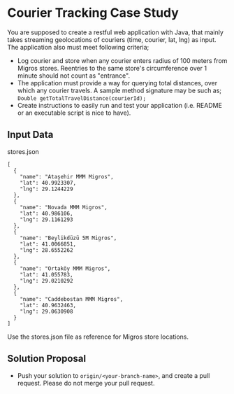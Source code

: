 # Courier Tracking Case Study
You are supposed to create a restful web application with Java, that mainly takes streaming geolocations of couriers (time, courier, lat, lng) as input. The application 
also must meet following criteria; 
* Log courier and store when any courier enters radius of 100 meters from Migros stores. Reentries to the same store's circumference over 1 minute should not count as "entrance". 
* The application must provide a way for querying total distances, over which any courier travels. A sample method signature may be such as;  ``Double getTotalTravelDistance(courierId);``
* Create instructions to easily run and test your application (i.e. README or an executable script is nice to have).

## Input Data
stores.json
```
[
  {
    "name": "Ataşehir MMM Migros",
    "lat": 40.9923307,
    "lng": 29.1244229
  },
  {
    "name": "Novada MMM Migros",
    "lat": 40.986106,
    "lng": 29.1161293
  },
  {
    "name": "Beylikdüzü 5M Migros",
    "lat": 41.0066851,
    "lng": 28.6552262
  },
  {
    "name": "Ortaköy MMM Migros",
    "lat": 41.055783,
    "lng": 29.0210292
  },
  {
    "name": "Caddebostan MMM Migros",
    "lat": 40.9632463,
    "lng": 29.0630908
  }
]
```
Use the stores.json file as reference for Migros store locations.

## Solution Proposal
* Push your solution to `origin/<your-branch-name>`, and create a pull request. Please do not merge your pull request.


